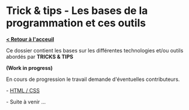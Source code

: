# Trick & tips - Les bases de la programmation et ces outils

**[< Retour à l'acceuil](Basis)**

Ce dossier contient les bases sur les différentes technologies et/ou outils abordés par **TRICKS & TIPS**

**(Work in progress)**

En cours de progression le travail demande d'éventuelles contributeurs.

 \- [HTML / CSS](basis/code/html)

 \- Suite à venir ...

<!-- 
## Sommaire:
\- [Des concepts](#concept) - [Les outils](#utils) - [Les Languages](#languages) - [Les documentations](#docs) - [Les données](#data) -

## Des concepts <a id="concepts"></a>

 \- [L'algorithmie](concepts/algo.md)

 \- [Les réseaux](concepts/network.md)

 \- [Structurer un projet](concepts/structure.md)

 \- [POO (Programmation Orienter Objet)](concepts/poo.md)

## Les outils <a id="utils"></a>
 \- [IDE](tools/ide.md)

 \- [Navigateur](tools/navigator.md)

 \- [Virtual Machine](tools/vm.md)

 \- [emulateur](etools/mulator.md)

 \- [docker](tools/docker.md)

 \- [GIT](tools/git.md)

 \- [API](tools/api.md)

 \- [frameworks](tools/framework.md)

 \- [librairies](tools/library.md)

## Les langages <a id="languages"></a>

 \- [HTML / CSS](code/html-css.md)

 \- [Javascript](code/javascript.md)

 \- [POO](code/poo.md)

 \- [PHP](code/php.md)

 \- [ASP.NET](code/aspdotnet.md)

 \- [JAVA](code/java.md)

 \- [Basic](code/basic.md)

 \- [Visual Basic](code/vb.md)

 \- [React](code/react.md)

 \- [React-native](code/react-native.md)

 \- [C](code/c.md)

 \- [C#](code/csharp.md)

 \- [C++](code/cpp.md)

## Les documentations <a id="docs"></a>

 \- [Markdown](docs/markdown.md)

 \- [Swagger](docs/swagger.md)

 \- [Annotations](docs/annotation.md)

 ## Les données <a id="data"></a>


 \- [JSON](data/json.md)

 \- [CSV](data/csv.md)

 \- [XML](data/xml.md) -->
